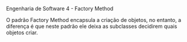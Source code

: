 Engenharia de Software 4 - Factory Method

O padrão Factory Method encapsula a criação de objetos, no entanto, a diferença é que neste padrão ele deixa as subclasses decidirem quais objetos criar.

